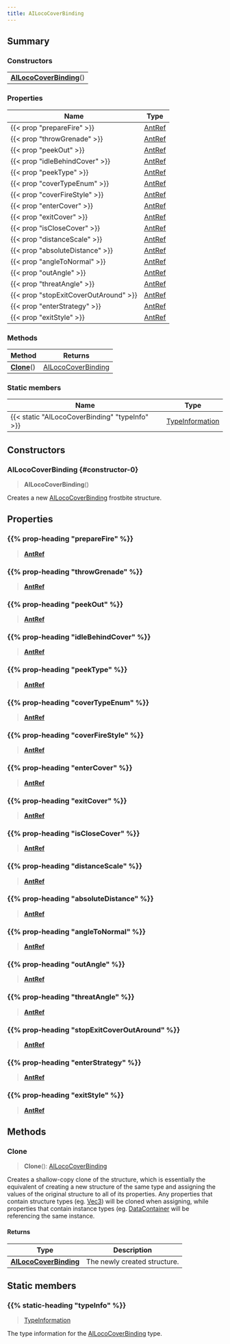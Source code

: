 ```yaml
---
title: AILocoCoverBinding
---
```



## Summary
### Constructors
| |
| ----------- |
| **[AILocoCoverBinding](#constructor-0)**() |

### Properties
| Name | Type |
| ---- | ---- |
| {{< prop "prepareFire" >}} | [AntRef](/vext/ref/fb/antref) |
| {{< prop "throwGrenade" >}} | [AntRef](/vext/ref/fb/antref) |
| {{< prop "peekOut" >}} | [AntRef](/vext/ref/fb/antref) |
| {{< prop "idleBehindCover" >}} | [AntRef](/vext/ref/fb/antref) |
| {{< prop "peekType" >}} | [AntRef](/vext/ref/fb/antref) |
| {{< prop "coverTypeEnum" >}} | [AntRef](/vext/ref/fb/antref) |
| {{< prop "coverFireStyle" >}} | [AntRef](/vext/ref/fb/antref) |
| {{< prop "enterCover" >}} | [AntRef](/vext/ref/fb/antref) |
| {{< prop "exitCover" >}} | [AntRef](/vext/ref/fb/antref) |
| {{< prop "isCloseCover" >}} | [AntRef](/vext/ref/fb/antref) |
| {{< prop "distanceScale" >}} | [AntRef](/vext/ref/fb/antref) |
| {{< prop "absoluteDistance" >}} | [AntRef](/vext/ref/fb/antref) |
| {{< prop "angleToNormal" >}} | [AntRef](/vext/ref/fb/antref) |
| {{< prop "outAngle" >}} | [AntRef](/vext/ref/fb/antref) |
| {{< prop "threatAngle" >}} | [AntRef](/vext/ref/fb/antref) |
| {{< prop "stopExitCoverOutAround" >}} | [AntRef](/vext/ref/fb/antref) |
| {{< prop "enterStrategy" >}} | [AntRef](/vext/ref/fb/antref) |
| {{< prop "exitStyle" >}} | [AntRef](/vext/ref/fb/antref) |

### Methods
| Method | Returns |
| ------ | ---- |
| **[Clone](#clone)**() | [AILocoCoverBinding](/vext/ref/fb/ailococoverbinding) |

### Static members
| Name | Type |
| ---- | ---- |
| {{< static "AILocoCoverBinding" "typeInfo" >}} | [TypeInformation](/vext/ref/shared/class/typeinformation) |

## Constructors
### AILocoCoverBinding {#constructor-0}
> **AILocoCoverBinding**()

Creates a new [AILocoCoverBinding](/vext/ref/fb/ailococoverbinding) frostbite structure.

## Properties
### {{% prop-heading "prepareFire" %}}
> **[AntRef](/vext/ref/fb/antref)**

### {{% prop-heading "throwGrenade" %}}
> **[AntRef](/vext/ref/fb/antref)**

### {{% prop-heading "peekOut" %}}
> **[AntRef](/vext/ref/fb/antref)**

### {{% prop-heading "idleBehindCover" %}}
> **[AntRef](/vext/ref/fb/antref)**

### {{% prop-heading "peekType" %}}
> **[AntRef](/vext/ref/fb/antref)**

### {{% prop-heading "coverTypeEnum" %}}
> **[AntRef](/vext/ref/fb/antref)**

### {{% prop-heading "coverFireStyle" %}}
> **[AntRef](/vext/ref/fb/antref)**

### {{% prop-heading "enterCover" %}}
> **[AntRef](/vext/ref/fb/antref)**

### {{% prop-heading "exitCover" %}}
> **[AntRef](/vext/ref/fb/antref)**

### {{% prop-heading "isCloseCover" %}}
> **[AntRef](/vext/ref/fb/antref)**

### {{% prop-heading "distanceScale" %}}
> **[AntRef](/vext/ref/fb/antref)**

### {{% prop-heading "absoluteDistance" %}}
> **[AntRef](/vext/ref/fb/antref)**

### {{% prop-heading "angleToNormal" %}}
> **[AntRef](/vext/ref/fb/antref)**

### {{% prop-heading "outAngle" %}}
> **[AntRef](/vext/ref/fb/antref)**

### {{% prop-heading "threatAngle" %}}
> **[AntRef](/vext/ref/fb/antref)**

### {{% prop-heading "stopExitCoverOutAround" %}}
> **[AntRef](/vext/ref/fb/antref)**

### {{% prop-heading "enterStrategy" %}}
> **[AntRef](/vext/ref/fb/antref)**

### {{% prop-heading "exitStyle" %}}
> **[AntRef](/vext/ref/fb/antref)**

## Methods
### Clone
> **Clone**(): [AILocoCoverBinding](/vext/ref/fb/ailococoverbinding)

Creates a shallow-copy clone of the structure, which is essentially the equivalent of creating a new structure of the same type and assigning the values of the original structure to all of its properties. Any properties that contain structure types (eg. [Vec3](/vext/ref/shared/class/vec3)) will be cloned when assigning, while properties that contain instance types (eg. [DataContainer](/vext/ref/shared/class/datacontainer) will be referencing the same instance.

#### Returns
| Type | Description |
| ---- | ----------- |
| **[AILocoCoverBinding](/vext/ref/fb/ailococoverbinding)** | The newly created structure. |

## Static members
### {{% static-heading "typeInfo" %}}
> [TypeInformation](/vext/ref/shared/class/typeinformation)

The type information for the [AILocoCoverBinding](/vext/ref/fb/ailococoverbinding) type.

